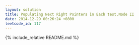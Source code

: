 ```yaml
---
layout: solution
title: Populating Next Right Pointers in Each test.Node II
date: 2014-12-29 00:26:24 +0800
leetcode_id: 117
---
```

{% include_relative README.md %}
